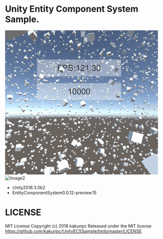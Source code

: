 # Unity Entity Component System Sample.
![Image1](https://raw.githubusercontent.com/kakunpc/UnityECSSample/master/img/ecs1.gif "ECS1")
![Image2](https://raw.githubusercontent.com/kakunpc/UnityECSSample/master/img/ecs2.gif "ECS2")
- Unity2018.3.0b2
- EntityComponentSystem0.0.12-preview.15

# LICENSE
MIT License
Copyright (c) 2018 kakunpc
Released under the MIT license
https://github.com/kakunpc/UnityECSSample/blob/master/LICENSE

